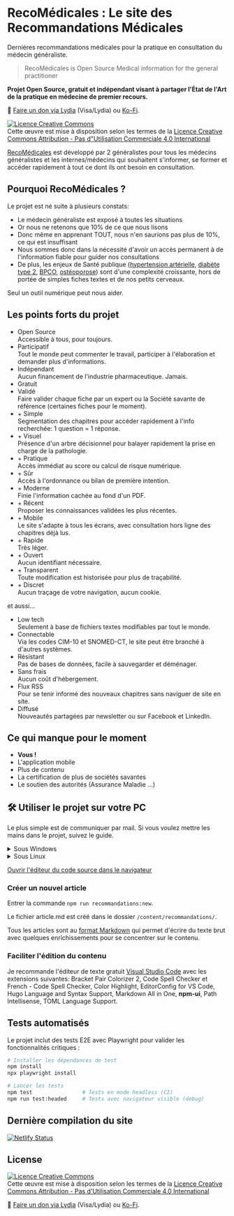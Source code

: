 # RecoMédicales : Le site des Recommandations Médicales

Dernières recommandations médicales pour la pratique en consultation du médecin généraliste.

> RecoMédicales is Open Source Medical information for the general practitioner

**Projet Open Source, gratuit et indépendant visant à partager l'État de l'Art de la pratique en médecine de premier recours.**

🙏 <a href="https://lydia-app.com/pots?id=34400-recomedicales" target="_blank" rel="external nofollow noopener">Faire un don via Lydia</a> (Visa/Lydia) ou <a href="https://ko-fi.com/djibe" target="_blank" rel="external nofollow noopener">Ko-Fi</a>.

<a rel="license" href="http://creativecommons.org/licenses/by-nc/4.0/"><img alt="Licence Creative Commons" style="border-width:0" src="https://i.creativecommons.org/l/by-nc/4.0/88x31.png"></a><br>Cette œuvre est mise à disposition selon les termes de la <a rel="license" href="http://creativecommons.org/licenses/by-nc/4.0/">Licence Creative Commons Attribution - Pas d"Utilisation Commerciale 4.0 International</a>

[RecoMédicales](https://recomedicales.fr) est développé par 2 généralistes pour tous les médecins généralistes et les internes/médecins qui souhaitent s'informer, se former et accéder rapidement à tout ce dont ils ont besoin en consultation.

## Pourquoi RecoMédicales ?

Le projet est né suite à plusieurs constats:

- Le médecin généraliste est exposé à toutes les situations
- Or nous ne retenons que 10% de ce que nous lisons
- Donc même en apprenant TOUT, nous n'en saurions pas plus de 10%, ce qui est insuffisant
- Nous sommes donc dans la nécessité d'avoir un accès permanent à de l'information fiable pour guider nos consultations
- De plus, les enjeux de Santé publique ([hypertension artérielle](https://recomedicales.fr/recommandations/hypertension-arterielle/), [diabète type 2](https://recomedicales.fr/recommandations/diabete-type-2/), [BPCO](https://recomedicales.fr/recommandations/bronchopneumopathie-chronique-obstructive/), [ostéoporose](https://recomedicales.fr/recommandations/osteoporose/)) sont d'une complexité croissante, hors de portée de simples fiches textes et de nos petits cerveaux.

Seul un outil numérique peut nous aider.

## Les points forts du projet

- Open Source  
  Accessible à tous, pour toujours.
- Participatif  
  Tout le monde peut commenter le travail, participer à l'élaboration et demander plus d'informations.
- Indépendant  
  Aucun financement de l'industrie pharmaceutique. Jamais.
- Gratuit
- Validé  
  Faire valider chaque fiche par un expert ou la Société savante de référence (certaines fiches pour le moment).
- \+ Simple  
  Segmentation des chapitres pour accéder rapidement à l'info recherchée: 1 question = 1 réponse.
- \+ Visuel  
  Présence d'un arbre décisionnel pour balayer rapidement la prise en charge de la pathologie.
- \+ Pratique  
  Accès immédiat au score ou calcul de risque numérique.
- \+ Sûr  
  Accès à l'ordonnance ou bilan de première intention.
- \+ Moderne  
  Finie l'information cachée au fond d'un PDF.
- \+ Récent  
  Proposer les connaissances validées les plus récentes.
- \+ Mobile  
  Le site s'adapte à tous les écrans, avec consultation hors ligne des chapitres déjà lus.
- \+ Rapide  
  Très léger.
- \+ Ouvert  
  Aucun identifiant nécessaire.
- \+ Transparent  
  Toute modification est historisée pour plus de traçabilité.
- \+ Discret  
  Aucun traçage de votre navigation, aucun cookie.

et aussi...

- Low tech  
  Seulement à base de fichiers textes modifiables par tout le monde.
- Connectable  
  Via les codes CIM-10 et SNOMED-CT, le site peut être branché à d'autres systèmes.
- Résistant  
  Pas de bases de données, facile à sauvegarder et déménager.
- Sans frais  
  Aucun coût d'hébergement.
- Flux RSS  
  Pour se tenir informé des nouveaux chapitres sans naviguer de site en site.
- Diffusé  
  Nouveautés partagées par newsletter ou sur Facebook et LinkedIn.

## Ce qui manque pour le moment

- **Vous !**
- L'application mobile
- Plus de contenu
- La certification de plus de sociétés savantes
- Le soutien des autorités (Assurance Maladie ...)

## 🛠️ Utiliser le projet sur votre PC

Le plus simple est de communiquer par mail. Si vous voulez mettre les mains dans le projet, suivez le guide.

<details>
  <summary>Sous Windows</summary>

1. Sur le PC, aller dans le dossier (au choix) où placer le projet et lancer l'_Invite de commandes_ ou le _Terminal_ de Windows en **mode administrateur**
2. Entrer les commandes suivantes: (python doit être installé, sinon `winget install --id=Python.Python.3.10  -e`)
3. `winget install --id=Git.Git -e && winget install --id=CoreyButler.NVMforWindows -e`
4. Fermer la commande et la relancer
5. `git clone https://github.com/djibe/recommandations-medicales.git`
6. puis placer la _Commande_ dans le dossier `/recommandations-medicales`: `cd /recommandations-medicales`
7. puis `nvm install 20` et `nvm use 20`
8. puis `npm install`
9. puis `npm run start:dev`, le site est accessible sur `http://localhost:1313/`

</details>

<details>
  <summary>Sous Linux</summary>

Désinstaller Hugo si déjà installé et entrer les commandes dans l'ordre:

1. `sudo apt install wget curl nodejs npm git-all golang-go -y`
2. `wget -qO- https://raw.githubusercontent.com/nvm-sh/nvm/v0.40.3/install.sh | bash`
3. Fermer le terminal
4. Ouvrir le terminal et entrer: `nvm install 20`
5. Positionner le terminal sur le dossier souhaité
6. `git clone https://github.com/djibe/recommandations-medicales.git`
7. `cd recommandations-medicales`
8. puis `npm install`
9. puis `npm run start:dev`, le site est accessible sur `http://localhost:1313/`

</details>

[Ouvrir l'éditeur du code source dans le navigateur](https://vscode.dev/github/djibe/recommandations-medicales)

### Créer un nouvel article

Entrer la commande `npm run recommandations:new`.

Le fichier article.md est créé dans le dossier `/content/recommandations/`.

Tous les articles sont au [format Markdown](https://github.com/lifeparticle/Markdown-Cheatsheet) qui permet d'écrire du texte brut avec quelques enrichissements pour se concentrer sur le contenu.

### Faciliter l'édition du contenu

Je recommande l'éditeur de texte gratuit [Visual Studio Code](https://code.visualstudio.com/download) avec les extensions suivantes: Bracket Pair Colorizer 2, Code Spell Checker et French - Code Spell Checker, Color Highlight, EditorConfig for VS Code, Hugo Language and Syntax Support, Markdown All in One, **npm-ui**, Path Intellisense, TOML Language Support.

## Tests automatisés

Le projet inclut des tests E2E avec Playwright pour valider les fonctionnalités critiques :

```bash
# Installer les dépendances de test
npm install
npx playwright install

# Lancer les tests
npm test                # Tests en mode headless (CI)
npm run test:headed     # Tests avec navigateur visible (debug)
```

## Dernière compilation du site

[![Netlify Status](https://api.netlify.com/api/v1/badges/327af24a-1868-47c1-959c-7c0afe3b1891/deploy-status)](https://app.netlify.com/sites/recommandations-medicales/deploys)

## License

<a rel="license" href="http://creativecommons.org/licenses/by-nc/4.0/"><img alt="Licence Creative Commons" style="border-width:0" src="https://i.creativecommons.org/l/by-nc/4.0/88x31.png"></a><br>Cette œuvre est mise à disposition selon les termes de la <a rel="license" href="http://creativecommons.org/licenses/by-nc/4.0/">Licence Creative Commons Attribution - Pas d'Utilisation Commerciale 4.0 International</a>

🙏 <a href="https://lydia-app.com/pots?id=34400-recomedicales" target="_blank" rel="external nofollow noopener">Faire un don via Lydia</a> (Visa/Lydia) ou <a href="https://ko-fi.com/djibe" target="_blank" rel="external nofollow noopener">Ko-Fi</a>.
